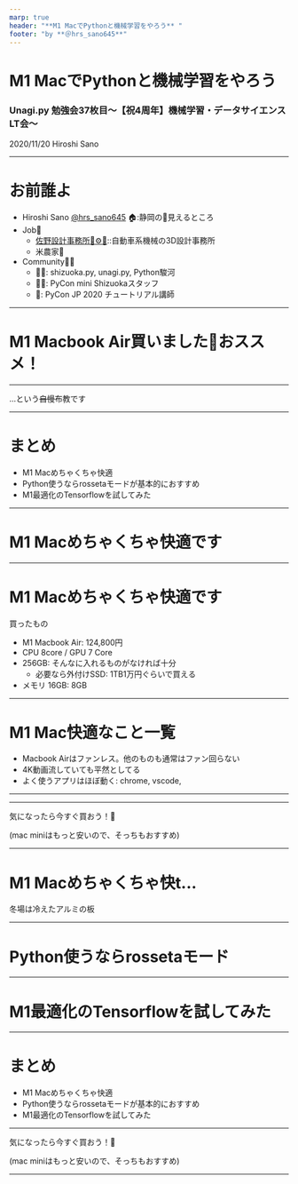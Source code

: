 ```yaml
---
marp: true
header: "**M1 MacでPythonと機械学習をやろう** "
footer: "by **＠hrs_sano645**"
---
```


# M1 MacでPythonと機械学習をやろう

### Unagi.py 勉強会37枚目～【祝4周年】機械学習・データサイエンスLT会～

2020/11/20 Hiroshi Sano

---

# お前誰よ

- Hiroshi Sano [@hrs_sano645](https://twitter.com/hrs_sano645) 🏠:静岡の🗻見えるところ
- Job💼
  - [佐野設計事務所🚗⚙️📏](https://sano-design.info)::自動車系機械の3D設計事務所
  - 米農家🌾
- Community🧑‍💻
  - 🗻🐍: shizuoka.py, unagi.py, Python駿河
  - 🗻🐍: PyCon mini Shizuokaスタッフ
  - 🐍: PyCon JP 2020 チュートリアル講師

---

# M1 Macbook Air買いました🎉おススメ！

---

...という~~自慢~~布教です

---

# まとめ

- M1 Macめちゃくちゃ快適
- Python使うならrossetaモードが基本的におすすめ
- M1最適化のTensorflowを試してみた

---

# M1 Macめちゃくちゃ快適です

---

# M1 Macめちゃくちゃ快適です

買ったもの

- M1 Macbook Air: 124,800円
- CPU 8core / GPU 7 Core
- 256GB: そんなに入れるものがなければ十分
  - 必要なら外付けSSD: 1TB1万円ぐらいで買える
- メモリ 16GB: 8GB

---

# M1 Mac快適なこと一覧

- Macbook Airはファンレス。他のものも通常はファン回らない
- 4K動画流していても平然としてる
- よく使うアプリはほぼ動く: chrome, vscode, 

---



---

気になったら今すぐ買おう！💸

(mac miniはもっと安いので、そっちもおすすめ)

---

# M1 Macめちゃくちゃ快t...

冬場は冷えたアルミの板

---

# Python使うならrossetaモード

---

# M1最適化のTensorflowを試してみた

---

# まとめ

- M1 Macめちゃくちゃ快適
- Python使うならrossetaモードが基本的におすすめ
- M1最適化のTensorflowを試してみた

---

気になったら今すぐ買おう！💸

(mac miniはもっと安いので、そっちもおすすめ)

---